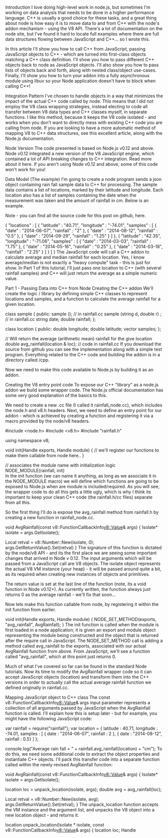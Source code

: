 Introduction
I love doing high-level work in node.js, but sometimes I'm working on data analysis that needs to be done in a higher performance language. C++ is usually a good choice for these tasks, and a great thing about node is how easy it is to move data to and from C++ with the node's addon mechanism - using the V8 API. There's a lot of documentation on the node site, but I've found it hard to locate full examples where there are full data structures flowing between JavaScript and C++... so I wrote this.

In this article I'll show you how to call C++ from JavaScript, passing JavaScript objects to C++ - which are turned into first-class objects matching a C++ class definition. I'll show you how to pass different C++ objects back to node as JavaScript objects. I'll also show you how to pass lists of objects back and forth, along with nested class/object use-cases. Finally, I'll show you how to turn your addon into a fully asynchronous module using libuv so your Node application doesn't have to block when calling C++!

Integration Pattern
I've chosen to handle objects in a way that minimizes the impact of the actual C++ code called by node. This means that I did not employ the V8 class wrapping strategies, instead electing to code all transfer between V8 data types and C++ classes myself, in separate functions. I like this method, because it keeps the V8 code isolated - and works when you don't want to directly mess with existing C++ code you are calling from node. If you are looking to have a more automatic method of mapping V8 to C++ data structures, see this excellent article, along with the Node.js documentation.

Node Version
The code presented is based on Node.js v0.12 and above. Node v0.12 integrated a new version of the V8 JavaScript engine, which contained a lot of API breaking changes to C++ integration. Read more about it here. If you aren't using Node v0.12 and above, some of this code won't work for you!

Data Model (The example)
I'm going to create a node program sends a json object containing rain fall sample data to C++ for processing. The sample data contains a list of locations, marked by their latitude and longitude. Each location also has a list of samples containing the date when the measurement was taken and the amount of rainfall in cm. Below is an example.

Note - you can find all the source code for this post on github, here.

{
  "locations" : [
    {
      "latitude" : "40.71",
      "longitude" : "-74.01",
      "samples" : [
          {
             "date" : "2014-06-07",
             "rainfall" : "2"
          },
          {
             "date" : "2014-08-12",
             "rainfall" : "0.5"
          },
          {
             "date" : "2014-09-29",
             "rainfall" : "1.25"
          }
       ]
    },
    {
      "latitude" : "42.35",
      "longitude" : "-71.06",
      "samples" : [
          {
             "date" : "2014-03-03",
             "rainfall" : "1.75"
          },
          {
             "date" : "2014-05-16",
             "rainfall" : "0.25"
          },
          {
             "date" : "2014-03-18",
             "rainfall" : "2.25"
          }
       ]
    }
  ]
}
The JavaScript code will call a C++ addon to calculate average and median rainfall for each location. Yes, I know average/median is not exactly a "heavy compute" task - this is just for show. In Part 1 of this tutorial, I'll just pass one location to C++ (with several rainfall samples) and C++ will just return the average as a simple numeric value.

Part 1 - Passing Data into C++ from Node
Creating the C++ addon
We'll create the logic / library by defining simple C++ classes to represent locations and samples, and a function to calculate the average rainfall for a given location.

class sample {
public:
  sample (); // in rainfall.cc
  sample (string d, double r) ; // in rainfall.cc
  string date;
  double rainfall;
};

class location {
public:
  double longitude;
  double latitude;
  vector<sample> samples;
};

// Will return the average (arithmetic mean) rainfall for the give location
double avg_rainfall(location & loc); // code in rainfall.cc
If you download the source from github you can see the implementation along with a simple test program. Everything related to the C++ code and building the addon is in a directory called /cpp.

Now we need to make this code available to Node.js by building it as an addon.

Creating the V8 entry point code
To expose our C++ "library" as a node.js addon we build some wrapper code. The Node.js official documentation has some very good explanation of the basics to this.

We need to create a new .cc file (I called it rainfall_node.cc), which includes the node.h and v8.h headers. Next, we need to define an entry point for our addon - which is achieved by creating a function and registering it via a macro provided by the node/v8 headers.

#include <node.h>
#include <v8.h>
#include "rainfall.h" 

using namespace v8;

void init(Handle <Object> exports, Handle<Object> module) {
 // we'll register our functions to make them callable from node here..
}

// associates the module name with initialization logic
NODE_MODULE(rainfall, init)  
In the init function (we can name it anything, as long as we associate it in the NODE_MODULE macro) we will define which functions are going to be exposed to Node.js when are module is included/required. As you will see, the wrapper code to do all this gets a little ugly, which is why I think its important to keep your clean C++ code (the rainfall.h/cc files) separate from all this.

So the first thing I'll do is expose the avg_rainfall method from rainfall.h by creating a new function in rainfall_node.cc.

void AvgRainfall(const v8::FunctionCallbackInfo<v8::Value>& args) {
  Isolate* isolate = args.GetIsolate();

  Local<Number> retval = v8::Number::New(isolate, 0);
  args.GetReturnValue().Set(retval)
}
The signature of this function is dictated by the node/v8 API - and its the first place we are seeing some important changes that arrived in Node v 0.12. The input arguments which will be passed from a JavaScript call are V8 objects. The isolate object represents the actual V8 VM instance (your heap) - it will be passed around quite a bit, as its required when creating new instances of objects and primitives.

The return value is set at the last line of the function (note, its a void function in Node v0.12+). As currently written, the function always just returns 0 as the average rainfall - we'll fix that soon...

Now lets make this function callable from node, by registering it within the init function from earlier.

void init(Handle <Object> exports, Handle<Object> module) {
  NODE_SET_METHOD(exports, "avg_rainfall", AvgRainfall);
}
The init function is called when the module is first loaded in a node application; it is given an export and module object representing the module being constructed and the object that is returned after the require call in JavaScript. The NODE_SET_METHOD call is adding a method called avg_rainfall to the exports, associated with our actual AvgRainfall function from above. From JavaScript, we'll see a function called "avg_rainfall", which at this point just returns 0.

Much of what I've covered so far can be found in the standard Node tutorials. Now its time to modify the AvgRainfall wrapper code so it can accept JavaScript objects (location) and transform them into the C++ versions in order to actually call the actual average rainfall function we defined originally in rainfall.cc.

Mapping JavaScript object to C++ class
The const v8::FunctionCallbackInfo<v8::Value>& args input parameter represents a collection of all arguments passed by JavaScript when the AvgRainfall function is called. I'll explain how this is setup later - but for example, you might have the following JavaScript code:

var rainfall = require("rainfall");
var location = {
	latitude : 40.71, longitude : -74.01,
       samples : [ 
          { date : "2014-06-07", rainfall : 2 },
          { date : "2014-08-12", rainfall : 0.5}
       ] };

console.log("Average rain fall = " + rainfall.avg_rainfall(location) + "cm");
To do this, we need some additional code to extract the object properties and instantiate C++ objects. I'll pack this transfer code into a separate function called within the newly revised AvgRainfall function:

void AvgRainfall(const v8::FunctionCallbackInfo<v8::Value>& args) {
  Isolate* isolate = args.GetIsolate();
  
  location loc = unpack_location(isolate, args);
  double avg = avg_rainfall(loc);

  Local<Number> retval = v8::Number::New(isolate, avg);
  args.GetReturnValue().Set(retval);
}
The unpack_location function accepts the VM instance and the argument list, and unpacks the V8 object into a new location object - and returns it.

location unpack_location(Isolate * isolate, const v8::FunctionCallbackInfo<v8::Value>& args) {
  location loc;
  Handle<Object> location_obj = Handle<Object>::Cast(args[0]);
  Handle<Value> lat_Value = 
                location_obj->Get(String::NewFromUtf8(isolate,"latitude"));
  Handle<Value> lon_Value = 
                location_obj->Get(String::NewFromUtf8(isolate,"longitude"));
  loc.latitude = lat_Value->NumberValue();
  loc.longitude = lon_Value->NumberValue();

  Handle<Array> array =  Handle<Array>::Cast(
                        location_obj->Get(
                              String::NewFromUtf8(isolate,"samples")));

  int sample_count = array->Length();
  for ( int i = 0; i < sample_count; i++ ) {
    sample s = unpack_sample(isolate, Handle<Object>::Cast(array->Get(i)));
    loc.samples.push_back(s);
  }
  return loc;
}
The unpack_sample function is similar - this is all a matter of unpacking the data from V8's data types.

sample unpack_sample(Isolate * isolate, const Handle<Object> sample_obj) {
  sample s;
  Handle<Value> date_Value = 
               sample_obj->Get(String::NewFromUtf8(isolate, "date"));
  Handle<Value> rainfall_Value = 
              sample_obj->Get(String::NewFromUtf8(isolate, "rainfall"));

  v8::String::Utf8Value utfValue(date_Value);
  s.date = std::string(*utfValue, utfValue.length());
 
  // Unpack the numeric rainfall amount directly from V8 value
  s.rainfall = rainfall_Value->NumberValue();
  return s;
}
Installing node-gyp
To create a C++ addon we'll need to compile/package the .cc/.h files using node-gyp. As discussed here, you don't want to be using the deprecated WAF tools for this step.

You can find a lot more detail about node-gyp on the project's site.

node-gyp is a cross-platform command-line tool written in Node.js for compiling native addon modules for Node.js. It bundles the gyp project used by the Chromium team and takes away the pain of dealing with the various differences in build platforms.

Installing it is easy - but before executing the following make sure you have the following already installed on your machine:

python (v2.7 recommended, v3.x.x is not supported)
make (or Visual Studio on Windows)
C/C++ compiler toolchain, like GCC (or Visual Studio on Windows)
If you meet those requirements, go ahead and install node-gyp globally on your system.

> npm install -g node-gyp
Building the C++ addon
Next we need to create a build file that instructs node-gyp on how to assemble our addon. Create a file called binding.gyp in the same directory as the C++ code you have already.

{
  "targets": [
    {
      "target_name": "rainfall",
      "sources": [ "rainfall.cc" , "rainfall_node.cc" ],
      "cflags": ["-Wall", "-std=c++11"],
      'xcode_settings': {
        'OTHER_CFLAGS': [
          '-std=c++11'
        ],
      },
    }
  ]
}
This is just a json file with a collection of properties. The target name is your addon/module name - it must match the name you gave in NODE_MODULE macro in the rainfall_node.cc file!. The sources property should list all C++ code files (you do not need to list the headers) that will be compiled. I've also added compiler flags, particularly because I'm using some C++ 11 code in rainfall.cc. I needed to add the xcode_settings property to make this work on OS X (see background here).

With this is place, you can build your module:

> node-gyp configure build
If all goes well here you will have a /build/Release folder created right alongside your C++ code files. Within that folder, there should be a rainfall.node output file. This is your addon... ready to be required from node.

Node.js app
Below is the same JavaScript listing from above, with the only change being the require call - which is a little ugly because we are requiring a local package (I'll explain how to package this for npm usage in another post). Create this file (rainfall.js) in the directory above the cpp folder containing your C++ source code.

var rainfall = require("./cpp/build/Release/rainfall.node");
var location = {
    latitude : 40.71, longitude : -74.01,
       samples : [
          { date : "2014-06-07", rainfall : 2 },
          { date : "2014-08-12", rainfall : 0.5}
       ] };

console.log("Average rain fall = " + rainfall.avg_rainfall(location) + "cm");
You should be able to run it - and see that your C++ module has been called!

> node rainfall.js
Average rain fall = 1.25cm
Next up...
We now have a fully functional node app calling C++. We've successfully transformed a single JavaScript object into a C++ object. In Part 2 of this series, I'll expand on this example so the C++ code returns a full "result" object - along the lines of the class defined below.

class rain_result {
   public:
       float median;
       float mean;
       float standard_deviation;
       int n;
};
part 2
This article is Part 2 of a series of posts on moving data back and forth between Node.js and C++. In Part 1, I built up an example of processing rainfall accumulation data in C++ and returning a simple statistic (average) back to JavaScript.

The JavaScript object passed into C++ looked something like this:

{
  "locations" : [
    {
      "latitude" : "40.71",
      "longitude" : "-74.01",
      "samples" : [
          {
             "date" : "2014-06-07",
             "rainfall" : "2"
          },
          {
             "date" : "2014-08-12",
             "rainfall" : "0.5"
          },
          {
             "date" : "2014-09-29",
             "rainfall" : "1.25"
          }
       ]
    },
    {
      "latitude" : "42.35",
      "longitude" : "-71.06",
      "samples" : [
          {
             "date" : "2014-03-03",
             "rainfall" : "1.75"
          },
          {
             "date" : "2014-05-16",
             "rainfall" : "0.25"
          },
          {
             "date" : "2014-03-18",
             "rainfall" : "2.25"
          }
       ]
    }
  ]
}
And we called C++ by invoking a function exposed using the V8 API.

var rainfall = require("rainfall");
var location = {
	latitude : 40.71, longitude : -74.01,
       samples : [ 
          { date : "2014-06-07", rainfall : 2 },
          { date : "2014-08-12", rainfall : 0.5}
       ] };

console.log("Average rain fall = " + rainfall.avg_rainfall(location) + "cm");
In Part 1, we focused only on unpacking/transforming a JavaScript input object into a regular old C++ object. We returned a primitive (average, as a double) - which was pretty easy. I also wrote a lot about how to get your addon built using node-gyp - which I won't repeat here. Remember, this code is targeting the V8 C++ API distributed with Node v0.12 and above

Note - you can find all the source code for this post on github, here.

In this post - Part 2 - I'm going to now return an object back to JavaScript consisting of several statistics about the list of rainfall samples passed into C++. The result object will look like this in C++:

// declared in rainfall.h
class rain_result {
   public:
       float median;
       float mean;
       float standard_deviation;
       int n;
};
As explained in Part 1, I'm keeping the "business" part of my C++ code completely separate from the code dealing with V8 integration. So the class above has been added to the rainfall.h / rainfall.cc files.

Handling the input
We're going to now create a new callable function for the Node addon. So, in the rainfall_node.cc file (where we put all our V8 integration logic), I'll add a new function and register it with the module's exports.

void RainfallData(const v8::FunctionCallbackInfo<v8::Value>& args) {
  Isolate* isolate = args.GetIsolate();
  
  location loc = unpack_location(isolate, args);
  rain_result result = calc_rain_stats(loc);

/*
 .... return the result object back to JavaScript  ....
*/
}
Recall from Part 1, the unpack_location function is where I'm extracting the location (and rainfall samples) from the JavaScript arguments. I've introduced a new function in rainfall.h / rainfall.cc called calc_rain_stats which returns a rain_result instance based on the location instance it is given. It computes mean/median/standard deviation (see here for implementation.

The RainfallData function is exported with the addon by adding another call to NODE_SET_METHOD inside the init function in rainfall_node.cc.

void init(Handle <Object> exports, Handle<Object> module) {
  // from part 1
  NODE_SET_METHOD(exports, "avg_rainfall", AvgRainfall);
  // now added for part 2
  NODE_SET_METHOD(exports, "data_rainfall", RainfallData);
}
Building the JavaScript object and returning it
After unpacking the location object inside the RainfallData function, we got a rainfall_result object:

rain_result result = calc_rain_stats(loc);
Now its time to return that - and to do so we'll create a new V8 object, transfer the rain_result data into it, and return it back to JavaScript.

void RainfallData(const v8::FunctionCallbackInfo<v8::Value>& args) {
  Isolate* isolate = args.GetIsolate();
  
  location loc = unpack_location(isolate, args);
  rain_result result = calc_rain_stats(loc);

  // Creates a new Object on the V8 heap
  Local<Object> obj = Object::New(isolate);
  
  // Transfers the data from result, to obj (see below)
  obj->Set(String::NewFromUtf8(isolate, "mean"), 
                            Number::New(isolate, result.mean));
  obj->Set(String::NewFromUtf8(isolate, "median"), 
                            Number::New(isolate, result.median));
  obj->Set(String::NewFromUtf8(isolate, "standard_deviation"), 
                            Number::New(isolate, result.standard_deviation));
  obj->Set(String::NewFromUtf8(isolate, "n"), 
                            Integer::New(isolate, result.n));

  // Return the object
  args.GetReturnValue().Set(obj);
}
First notice the similarities between this function and the AvgRainfall Function from Part 1. They both follow the similar pattern of creating a new variable on the V8 heap and returning it by setting the return value associated with the args variable passed into the function. The difference now is that actually setting the value of the variable being returned is more complicated. In AvgRainfall, we just created a new Number:

Local<Number> retval = v8::Number::New(isolate, avg);
Now, we have we instead move the data over one property at time:

Local<Object> obj = Object::New(isolate);
obj->Set(String::NewFromUtf8(isolate, "mean"), 
                   Number::New(isolate, result.mean));
obj->Set(String::NewFromUtf8(isolate, "median"), 
                   Number::New(isolate, result.median));
obj->Set(String::NewFromUtf8(isolate, "standard_deviation"), 
                   Number::New(isolate, result.standard_deviation));
obj->Set(String::NewFromUtf8(isolate, "n"), 
                   Integer::New(isolate, result.n));
While its a bit more code - the object is just being built up with a series of named properties - its pretty straightforward.

Invoking a from JavaScript
Now that we've completed the C++ side, we need to rebuild our addon:

> node-gyp configure build
In JavaScript, we can now call both methods, and we'll see the object returned by our new data_rainfall method returns a real JavaScript object.

//rainfall.js
var rainfall = require("./cpp/build/Release/rainfall");
var location = {
    latitude : 40.71, longitude : -74.01,
       samples : [
          { date : "2015-06-07", rainfall : 2.1 },
          { date : "2015-06-14", rainfall : 0.5}, 
          { date : "2015-06-21", rainfall : 1.5}, 
          { date : "2015-06-28", rainfall : 1.3}, 
          { date : "2015-07-05", rainfall : 0.9}
       ] };

var avg = rainfall.avg_rainfall(location)
console.log("Average rain fall = " + avg + "cm");

var data = rainfall.data_rainfall(location);

console.log("Mean = " + data.mean)
console.log("Median = " + data.median);
console.log("Standard Deviation = " + data.standard_deviation);
console.log("N = " + data.n);
> node rainfall.js
Average rain fall = 1.26cm
Mean = 1.2599999904632568
Median = 1.2999999523162842
Standard Deviation = 0.6066300272941589
N = 5
Next up...
You now have seen examples of passing simple objects back and forth between C++ and Node.js. In the next part of the series, I'll look at some more complex use cases, where lists of objects and nested objects are being moved between JavaScript and the addon.

part 3
This article is Part 3 of a series of posts on moving data back and forth between Node.js and C++. In Part 1, I built up an example of processing rainfall accumulation data in C++ and returning a simple statistic (average) back to JavaScript. In Part 2 I modified the C++ addon to return a JavaScript object representing more complete statistics about each location/sample.

In each of the previous posts, the JavaScript objects being passed into C++ looked like this:

{
      "latitude" : "42.35",
      "longitude" : "-71.06",
      "samples" : [
          { date : "2015-06-07", rainfall : 2.1 },
          { date : "2015-06-14", rainfall : 0.5}, 
          { date : "2015-06-21", rainfall : 1.5}, 
          { date : "2015-06-28", rainfall : 1.3}, 
          { date : "2015-07-05", rainfall : 0.9}
       ]
    }
In Part 2, the C++ addon returned a rain_result object that looked list this:

{
	median: 1.2999999523162842
	mean:1.2599999904632568
	standard_deviation: 0.6066300272941589
	n:5
}
Now we'll look at passing an array of location data into C++ and having C++ return an array of results back to us. All the code for this series of posts is found here.

Receiving an Array from Node
If you haven't read Parts 1 and 2 of this post please do so now - its important you understand how I'm integrating C++ and JavaScript classes. Instead of using the V8 object wrapping API, I'm just packing/unpacking data from V8's native objects into and out of my POCOs. While there is a little added work upfront, we'll see this work now be leveraged to make list processing really very easy.

Registering the callable addon function
As always, we start by writing a C++ function in /cpp/rainfall_node.cc that will be callable from Node.js.

void CalculateResults(const v8::FunctionCallbackInfo<v8::Value>&args) {
    Isolate* isolate = args.GetIsolate();
    std::vector<location> locations;  // we'll get this from Node.js
    std::vector<rain_result> results; // we'll build this in C++
    
    // we'll populate this with the results
    Local<Array> result_list = Array::New(isolate);
   
    // ... and send it back to Node.js as the return value
    args.GetReturnValue().Set(result_list);
}
....
void init(Handle <Object> exports, Handle<Object> module) {
  // part 1
  NODE_SET_METHOD(exports, "avg_rainfall", AvgRainfall);
  // part 2
  NODE_SET_METHOD(exports, "data_rainfall", RainfallData);
  // part 3
  NODE_SET_METHOD(exports, "calculate_results", CalculateResults);
}
The CalculateResults function will extract a list of location objects from the parameters (args) and eventually return a fully populated array of results. We make it callable by calling the NODE_SET_METHOD in the init function - so we can call calculate_results in JavaScript.

Before we implement the C++, lets look at how this will all be called in JavaScript. First step is to rebuild the addon from the cpp directory:

>  node-gyp configure build
In the rainfall.js, we'll construct an array of locations and invoke our addon:

// Require the Addon
var rainfall = require("./cpp/build/Release/rainfall");

var makeup = function(max) {
    return Math.round(max * Math.random() * 100)/100;
}

// Build some dummy locations
var locations = []
for (var i = 0; i < 10; i++ ) {
    var loc = {
        latitude: makeup(180), 
        longitude: makeup(180), 
        samples : [
            {date: "2015-07-20", rainfall: makeup(3)}, 
            {date: "2015-07-21", rainfall: makeup(3)}, 
            {date: "2015-07-22", rainfall: makeup(3)}, 
            {date: "2015-07-23", rainfall: makeup(3)}
        ]
    }
    locations.push(loc);
}

// Invoke the Addon
var results = rainfall.calculate_results(locations);

// Report the results from C++
var i = 0;
results.forEach(function(result){
    console.log("Result for Location " + i);
    console.log("--------------------------");
    console.log("\tLatitude:         " + locations[i].latitude.toFixed(2));
    console.log("\tLongitude:        " + locations[i].longitude.toFixed(2));
    console.log("\tMean Rainfall:    " + result.mean.toFixed(2) + "cm");
    console.log("\tMedian Rainfall:  " + result.median.toFixed(2) + "cm");
    console.log("\tStandard Dev.:    " + result.standard_deviation.toFixed(2) + "cm");
    console.log("\tNumber Samples:   " + result.n);
    console.log();
    i++;
})
When you run this with node rainfall you'll get no output, only because the C++ function is returning an empty array at this point. Try putting a console.log(results) in, you should see [] print out.

Extracting the Array in C++
Now lets skip back to our CalculateResults C++ function. We've been given the function callback arguments object, and our first step is to cast it to a V8 array.

void CalculateResults(const v8::FunctionCallbackInfo<v8::Value>&args) {
    Isolate* isolate = args.GetIsolate();
    ... (see above)...
    Local<Array> input = Local<Array>::Cast(args[0]);
    unsigned int num_locations = input->Length();
With the V8 array input, we'll now loop through and actually create a POCO location object using the unpack_location function we saw in Part 2. The return value from unpack_location is pushed onto a standard C++ vector.

for (unsigned int i = 0; i < num_locations; i++) {
  locations.push_back(
       unpack_location(isolate, Local<Object>::Cast(input->Get(i)))
  );
}
Of course, now that we have a standard vector of location objects, we can call our existing calc_rain_stats function on each one and build up a vector of rain_result objects.

results.resize(locations.size());
std::transform(
     locations.begin(), 
     locations.end(), 
     results.begin(), 
     calc_rain_stats);
Building an Array to return back from C++
Our next step is to move the data we've created into the V8 objects that we'll return. First, we create a new V8 Array:

Local<Array> result_list = Array::New(isolate);
We can now iterate through our rain_result vector and use the pack_rain_result function from Part 2 to create a new V8 object and add it to the result_list array.

for (unsigned int i = 0; i < results.size(); i++ ) {
      Local<Object> result = Object::New(isolate);
      pack_rain_result(isolate, result, results[i]);
      result_list->Set(i, result);
    }
And... we're all set. Here's the complete code for the CalculateResult function:

void CalculateResults(const v8::FunctionCallbackInfo<v8::Value>&args) {
    Isolate* isolate = args.GetIsolate();
    std::vector<location> locations;
    std::vector<rain_result> results;
    
    // extract each location (its a list)
    Local<Array> input = Local<Array>::Cast(args[0]);
    unsigned int num_locations = input->Length();
    for (unsigned int i = 0; i < num_locations; i++) {
      locations.push_back(
             unpack_location(isolate, Local<Object>::Cast(input->Get(i))));
    }

    // Build vector of rain_results
    results.resize(locations.size());
    std::transform(
          locations.begin(), 
          locations.end(), 
          results.begin(), 
          calc_rain_stats);


    // Convert the rain_results into Objects for return
    Local<Array> result_list = Array::New(isolate);
    for (unsigned int i = 0; i < results.size(); i++ ) {
      Local<Object> result = Object::New(isolate);
      pack_rain_result(isolate, result, results[i]);
      result_list->Set(i, result);
    }

    // Return the list
    args.GetReturnValue().Set(result_list);
}
Do another node-gyp configure build and re-run node rainfall.js and you'll see the fully populated output results from C++.

Result for Location 0
--------------------------
	Latitude:         145.45
	Longitude:        7.46
	Mean Rainfall:    1.59cm
	Median Rainfall:  1.65cm
	Standard Dev.:    0.64cm
	Number Samples:   4

Result for Location 1
--------------------------
	Latitude:         25.32
	Longitude:        98.64
	Mean Rainfall:    1.17cm
	Median Rainfall:  1.24cm
	Standard Dev.:    0.62cm
	Number Samples:   4
....

About efficiency
You might be wondering, aren't we wasting a lot of memory by creating POCO copies of all the V8 data? Its a good point, for all the data being passed into the C++ Addon, the V8 objects (which take up memory) are being moved into new C++ objects. Those C++ (and their derivatives) are then copied into new V8 objects to be returned... we're doubling memory consumption and its also costing us processing time to do all this!

For most use cases I end up working with, the overhead of memory copying (both time and space) is dwarfed by the actual execution time of the algorithm and processing that I'm doing in C++. If I'm going through the trouble of calling C++ from Node, its because the actual compute task is significant!

For situations where the cost of copying input/output isn't dwarfed by your actual processing time, it would probably make more sense to use V8 object wrapping API instead.

Next up... asynchronous execution
Now that we've seen how to move primitives, objects, and lists between Node and C++, we'll look at how to execute the bulk of our C++ work asynchronously in a separate thread using libuv so JavaScript can just give the add-on a callback and continue on its way.

Part 4
This article is Part 4 of a series of posts on moving data back and forth between Node.js and C++. In Part 1, I built up an example of processing rainfall accumulation data in C++ and returning a simple statistic (average) back to JavaScript. In Parts 2 and 3, I covered more complex use cases involving moving lists and objects. This post covers asynchronous C++ addons - which are probably the most useful.

Why Asynchronous?
If you are dropping into C++ to do some calculations, chances are good that you are doing it for speed. If you are going though all this trouble for speed, then you probably have a hefty calculation to do - and its going to take time (even in C++!).

Unfortunately, if you make a call from JavaScript to a C++ addon that executes synchronously, your JavaScript application will be blocked - waiting for the C++ addon to return control. This basically goes against ALL best-practices, your event loop is stalled!

Asynchronous addon API
If you haven't read parts 1-3 of this series, make sure you do - so you understand the data structures being passed back and forth. We're sending in lists of lat/longitude positions with rainfall sample data, and C++ is returning back statistics on that data. Its a contrived example, but its working so far.

So the idea is to change our API from this:

// require the C++ addon
var rainfall = require("./cpp/build/Release/rainfall");
...
// call into the addon, blocking until it returns
var results = rainfall.calculate_results(locations);
print_rain_results(results);
.. to something like this:

// pass a callback into the addon, and have the addon return immediately
rainfall.calculate_results_async(locations, function(results) {
  print_rain_results(results);
});
// we can continue here, before the callback is invoked.
... or just ...

rainfall.calculate_results_async(locations, print_rain_results);
// we can continue here, before the callback is invoked.
The C++ addon code
Our first step is to create yet another C++ function, and register it with our module. This is basically the same as in the previous posts. Make sure you take a look at the full code here

// in node_rainfall.cc
void CalculateResultsAsync(const v8::FunctionCallbackInfo<v8::Value>&args) {
    Isolate* isolate = args.GetIsolate();

     // we'll start a worker thread to do the job 
     // and call the callback here...

    args.GetReturnValue().Set(Undefined(isolate));
}
...
void init(Handle <Object> exports, Handle<Object> module) {
  ...
   NODE_SET_METHOD(exports, "calculate_results_async", CalculateResultsAsync); 
}
The CalculateResultsAsync function is where we'll end up kicking off a worker thread using libuv - but notice what it does right away: it returns! Nothing we fill into this function will be long running, all the real work will be done in the worker thread.

Worker thread model
Lets do a quick overview of how worker threads should work in V8. In our model, there are two threads.

The first thread is the event loop thread - its the thread that our JavaScript code is executing in, and its the thread that we are still in when we cross over into C++ through the calculate_results_async function call. This is the thread that we don't want to stall by doing heavy calculations!

The second thread (to be created) will be a worker thread managed by libuv, the library that supports asynchronous I/O in Node.

Hopefully you're pretty familiar with threads - the key point here is that each thread has it's own stack - you can't share stack variables between the event loop thread and the worker thread! Threads do share the same heap though - so that's where we are going to put our input and output data, along with state information.

On the C++ side of things, we're going to utilize three functions and a struct to coordinate everything:

Worker Data (struct) - will store plain old C++ input (locations) and output (rain_results) and the callback function that can be invoked when work is complete
CalculateResultsAsync - executes in event-loop thread, extracts input and stores it on the heap in worker data.
WorkAsync - the function that the worker thread will execute. We'll launch this thread from CalculateResultsAsync using the libuv API
WorkAsyncComplete - the function that libuv will invoke when the worker thread is finished. This function is executed on the event loop thread, not the worker thread.
I like pictures: Node and Libuv Worker Thread 

Lets look at the C++ code, starting with our Work Data structure:

struct Work {
  uv_work_t  request;
  Persistent<Function> callback;

  std::vector<location> * locations;
  std::vector<rain_result> * results;
};
The vector pointers are going to store our input and output, which will be allocated on the heap. The request object is a handle that will actually loop back to the work object - the libuv API accepts pointers of type uv_work_t when starting worker threads. The callback variable is going to store the JavaScript callback. Importantly, its Persistent<>, meaning it will be stored on the heap so we can call it when the worker is complete. This seems confusing (at least to me), since the callback will be executed in the event-loop thread, but the reason we need to put into the heap is because when we initially return to JavaScript, all V8 locals are destroyed. A new Local context is created when we are about to call the JavaScript callback after the worker thread completes.

Now lets look at the CalculateResultsAsync function

void CalculateResultsAsync(const v8::FunctionCallbackInfo<v8::Value>&args) {
    Isolate* isolate = args.GetIsolate();
    
    Work * work = new Work();
    work->request.data = work;
Notice that the Work struct is created on the heap. Remember, local variables (and V8 Local objects) will be destroyed when this function returns - even though our worker thread will still be active. Here we also set the uv_work_t data pointer to point right back to the work struct so libuv will pass it back to us on the other side.

    ...
    // extract each location (its a list) and store it in the work package
    // locations is on the heap, accessible in the libuv threads
    work->locations = new std::vector<location>();
    Local<Array> input = Local<Array>::Cast(args[0]);
    unsigned int num_locations = input->Length();
    for (unsigned int i = 0; i < num_locations; i++) {
      work->locations->push_back(
          unpack_location(isolate, Local<Object>::Cast(input->Get(i)))
      );
    }
The code above is really the same as from Part 3. The key part is that we are extracting the arguments sent from JavaScript and putting them in a locations vector stored on the heap, within the work struct.

Where earlier we now just went ahead and processed the rainfall data, now we'll kick off a worker thread using libuv. First we store the callback sent to use from JavaScript, and then we're off. Notice as soon as we call uv_queue_work, we return - the worker is executing in its own thread (uv_queue_work returns immediately).

    // store the callback from JS in the work package so we can 
    // invoke it later
    Local<Function> callback = Local<Function>::Cast(args[1]);
    work->callback.Reset(isolate, callback);

    // kick of the worker thread
    uv_queue_work(uv_default_loop(),&work->request,
        WorkAsync,WorkAsyncComplete);
    
    args.GetReturnValue().Set(Undefined(isolate));

}
Notice the arguments to uv_queue_work - its the work->request we setup at the top of the function, and the two functions we have seen yet - the function to start the thread in (WorkAsync) and the function to call when it's complete (WorkAsyncComplete).

At this point, control is passed back to Node (JavaScript). If we had further JavaScript to execute, it would execute now. Basically, from the JavaScript side, our addon is acting the same as any other asynchronous call we typically make (like reading from files).

The worker thread
The worker thread code is actually really simple. We just need to process the data - and since its already extracted out of the V8 objects, its pretty vanilla C++ code. Its largely explained in Part 3, with the exception of the cast of the work data. Notice our function has been called with the libuv work request parameter. We set this up above to point to our actual work data.

static void WorkAsync(uv_work_t *req)
{
    Work *work = static_cast<Work *>(req->data);

    // this is the worker thread, lets build up the results
    // allocated results from the heap because we'll need
    // to access in the event loop later to send back
    work->results = new std::vector<rain_result>();
    work->results->resize(work->locations->size());
    std::transform(work->locations->begin(), 
             work->locations->end(), 
             work->results->begin(), 
             calc_rain_stats);

    // that wasn't really that long of an operation, 
    // so lets pretend it took longer...

    sleep(3);
}
Note - the code above also sleeps for extra effect, since the rainfall data isn't really that large in my demo. You can remove it, or substitute it with Sleep(3000) on Windows (and replace #include <unistd.h> with #include <windows.h>).

When the worker completes...
Once the worker thread completes, libuv handles calling our WorkAsyncComplete function - passing in the work request object again - so we can use it!

// called by libuv in event loop when async function completes
static void WorkAsyncComplete(uv_work_t *req,int status)
{
    Isolate * isolate = Isolate::GetCurrent();
    Work *work = static_cast<Work *>(req->data);

    // the work has been done, and now we pack the results
    // vector into a Local array on the event-thread's stack.
    Local<Array> result_list = Array::New(isolate);
    for (unsigned int i = 0; i < work->results->size(); i++ ) {
      Local<Object> result = Object::New(isolate);
      pack_rain_result(isolate, result, (*(work->results))[i]);
      result_list->Set(i, result);
    }

    ...
The first part of the function above is pretty standard - we get the work data, and we package up the results into V8 objects rather than C++ vectors. Once again, this was all discussed in more detail in Part 3.

Next, we need to invoke the JavaScript callback that was originally passed to the addon. Note, this part is a lot different in Node 0.11 than it was in previous versions of Node because of recent V8 API changes. If you are looking for ways to be a little less dependent on V8, take a look at Nan.

    // set up return arguments
    Handle<Value> argv[] = { result_list };
    
    // execute the callback
    Local<Function>::New(isolate, work->callback)->
      Call(isolate->GetCurrentContext()->Global(), 1, argv);
    
    delete work;
}
Once you call the callback, you're back in JavaScript! The print_rain_results function will be called...

rainfall.calculate_results_async(locations, function(results) {
  print_rain_results(results);
});"# rainfall" 
"# rainfall" 
"# rainfall" 
"# cppRainfall" 
